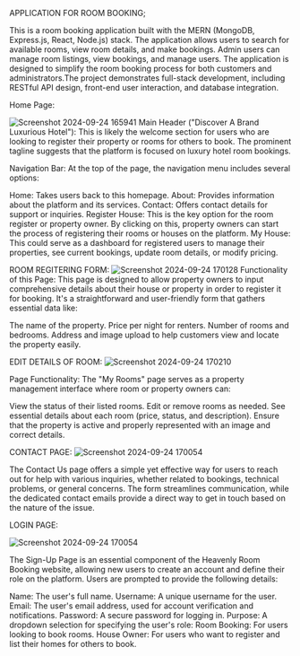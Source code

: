 APPLICATION FOR ROOM BOOKING;

This is a room booking application built with the MERN (MongoDB, Express.js, React, Node.js) stack. The application allows users to search for available rooms, view room details, and make bookings. Admin users can manage room listings, view bookings, and manage users. The application is designed to simplify the room booking process for both customers and administrators.The project demonstrates full-stack development, including RESTful API design, front-end user interaction, and database integration.

Home Page:

![Screenshot 2024-09-24 165941](https://github.com/user-attachments/assets/8bafb799-5552-4f8e-86f9-04a5659aaf81)
Main Header ("Discover A Brand Luxurious Hotel"): This is likely the welcome section for users who are looking to register their property or rooms for others to book. The prominent tagline suggests that the platform is focused on luxury hotel room bookings.

Navigation Bar: At the top of the page, the navigation menu includes several options:

Home: Takes users back to this homepage.
About: Provides information about the platform and its services.
Contact: Offers contact details for support or inquiries.
Register House: This is the key option for the room register or property owner. By clicking on this, property owners can start the process of registering their rooms or houses on the platform.
My House: This could serve as a dashboard for registered users to manage their properties, see current bookings, update room details, or modify pricing.

ROOM REGITERING FORM:
![Screenshot 2024-09-24 170128](https://github.com/user-attachments/assets/7ba9583c-5b42-417d-a48b-248690d33883)
Functionality of this Page:
This page is designed to allow property owners to input comprehensive details about their house or property in order to register it for booking. It's a straightforward and user-friendly form that gathers essential data like:

The name of the property.
Price per night for renters.
Number of rooms and bedrooms.
Address and image upload to help customers view and locate the property easily.

EDIT DETAILS OF ROOM:
![Screenshot 2024-09-24 170210](https://github.com/user-attachments/assets/8800b7ca-6027-475f-8dee-6760f4388f4b)

Page Functionality:
The "My Rooms" page serves as a property management interface where room or property owners can:

View the status of their listed rooms.
Edit or remove rooms as needed.
See essential details about each room (price, status, and description).
Ensure that the property is active and properly represented with an image and correct details.

CONTACT PAGE:
![Screenshot 2024-09-24 170054](https://github.com/user-attachments/assets/7ee97f56-f40f-45fa-bd3f-5a59130522c9)

The Contact Us page offers a simple yet effective way for users to reach out for help with various inquiries, whether related to bookings, technical problems, or general concerns. The form streamlines communication, while the dedicated contact emails provide a direct way to get in touch based on the nature of the issue.

LOGIN PAGE:

![Screenshot 2024-09-24 170054](https://github.com/user-attachments/assets/7ee97f56-f40f-45fa-bd3f-5a59130522c9)

The Sign-Up Page is an essential component of the Heavenly Room Booking website, allowing new users to create an account and define their role on the platform. Users are prompted to provide the following details:

Name: The user's full name.
Username: A unique username for the user.
Email: The user's email address, used for account verification and notifications.
Password: A secure password for logging in.
Purpose: A dropdown selection for specifying the user's role:
Room Booking: For users looking to book rooms.
House Owner: For users who want to register and list their homes for others to book.

